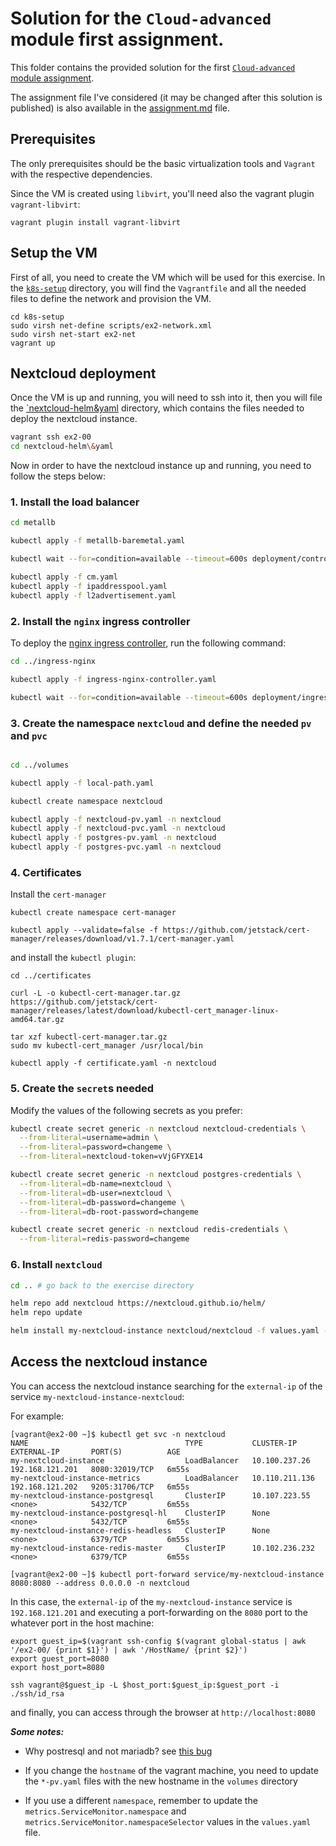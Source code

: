# Solution for the `Cloud-advanced` module first assignment.

This folder contains the provided solution for the first [`Cloud-advanced` module assignment](https://github.com/Foundations-of-HPC/Cloud-advanced-2023/blob/main/Assignments/Exercise.md). 

The assignment file I've considered (it may be changed after this solution is published) is also available in the [assignment.md](./assignment.md) file. 


## Prerequisites

The only prerequisites should be the basic virtualization tools and  `Vagrant` with the respective dependencies.

Since the VM is created using `libvirt`, you'll need also the vagrant plugin `vagrant-libvirt`:

```
vagrant plugin install vagrant-libvirt
```

## Setup the VM

First of all, you need to create the VM which will be used for this exercise. In the [`k8s-setup`](./k8s-setup/) directory, you will find the `Vagrantfile` and all the needed files to define the network and provision the VM.

```
cd k8s-setup 
sudo virsh net-define scripts/ex2-network.xml
sudo virsh net-start ex2-net
vagrant up
```

## Nextcloud deployment

Once the VM is up and running, you will need to ssh into it, then you will file the [`nextcloud-helm&yaml](./nextcloud-helm&yaml/) directory, which contains the files needed to deploy the nextcloud instance.

```bash
vagrant ssh ex2-00
cd nextcloud-helm\&yaml
```

Now in order to have the nextcloud instance up and running, you need to follow the steps below:

### 1. Install the load balancer

```bash
cd metallb

kubectl apply -f metallb-baremetal.yaml

kubectl wait --for=condition=available --timeout=600s deployment/controller -n metallb-system

kubectl apply -f cm.yaml
kubectl apply -f ipaddresspool.yaml
kubectl apply -f l2advertisement.yaml
```



### 2. Install the `nginx` ingress controller


To deploy the [nginx ingress controller](https://kubernetes.github.io/ingress-nginx/deploy/), run the following command:

```bash
cd ../ingress-nginx

kubectl apply -f ingress-nginx-controller.yaml

kubectl wait --for=condition=available --timeout=600s deployment/ingress-nginx-controller -n ingress-nginx
```


### 3. Create the namespace `nextcloud` and define the needed `pv` and `pvc`

```bash

cd ../volumes

kubectl apply -f local-path.yaml

kubectl create namespace nextcloud 

kubectl apply -f nextcloud-pv.yaml -n nextcloud
kubectl apply -f nextcloud-pvc.yaml -n nextcloud
kubectl apply -f postgres-pv.yaml -n nextcloud
kubectl apply -f postgres-pvc.yaml -n nextcloud
```



### 4. Certificates

Install the `cert-manager`

```
kubectl create namespace cert-manager

kubectl apply --validate=false -f https://github.com/jetstack/cert-manager/releases/download/v1.7.1/cert-manager.yaml
```

and install the `kubectl plugin`:

```
cd ../certificates

curl -L -o kubectl-cert-manager.tar.gz https://github.com/jetstack/cert-manager/releases/latest/download/kubectl-cert_manager-linux-amd64.tar.gz

tar xzf kubectl-cert-manager.tar.gz
sudo mv kubectl-cert_manager /usr/local/bin
```

```
kubectl apply -f certificate.yaml -n nextcloud
```

### 5. Create the `secret`s needed

Modify the values of the following secrets as you prefer:


```bash
kubectl create secret generic -n nextcloud nextcloud-credentials \
  --from-literal=username=admin \
  --from-literal=password=changeme \
  --from-literal=nextcloud-token=vVjGFYXE14 

kubectl create secret generic -n nextcloud postgres-credentials \
  --from-literal=db-name=nextcloud \
  --from-literal=db-user=nextcloud \
  --from-literal=db-password=changeme \
  --from-literal=db-root-password=changeme 

kubectl create secret generic -n nextcloud redis-credentials \
  --from-literal=redis-password=changeme
```



### 6. Install `nextcloud`

```bash
cd .. # go back to the exercise directory

helm repo add nextcloud https://nextcloud.github.io/helm/
helm repo update

helm install my-nextcloud-instance nextcloud/nextcloud -f values.yaml -n nextcloud
```

## Access the nextcloud instance

You can access the nextcloud instance searching for the `external-ip` of the service `my-nextcloud-instance-nextcloud`:

For example: 

```
[vagrant@ex2-00 ~]$ kubectl get svc -n nextcloud
NAME                                   TYPE           CLUSTER-IP       EXTERNAL-IP       PORT(S)          AGE
my-nextcloud-instance                  LoadBalancer   10.100.237.26    192.168.121.201   8080:32019/TCP   6m55s
my-nextcloud-instance-metrics          LoadBalancer   10.110.211.136   192.168.121.202   9205:31706/TCP   6m55s
my-nextcloud-instance-postgresql       ClusterIP      10.107.223.55    <none>            5432/TCP         6m55s
my-nextcloud-instance-postgresql-hl    ClusterIP      None             <none>            5432/TCP         6m55s
my-nextcloud-instance-redis-headless   ClusterIP      None             <none>            6379/TCP         6m55s
my-nextcloud-instance-redis-master     ClusterIP      10.102.236.232   <none>            6379/TCP         6m55s

[vagrant@ex2-00 ~]$ kubectl port-forward service/my-nextcloud-instance 8080:8080 --address 0.0.0.0 -n nextcloud
```

In this case, the `external-ip` of the `my-nextcloud-instance` service is `192.168.121.201` and executing a port-forwarding on the `8080` port to the whatever port in the host machine: 

```
export guest_ip=$(vagrant ssh-config $(vagrant global-status | awk '/ex2-00/ {print $1}') | awk '/HostName/ {print $2}')
export guest_port=8080
export host_port=8080

ssh vagrant@$guest_ip -L $host_port:$guest_ip:$guest_port -i ./ssh/id_rsa
```

and finally, you can access through the browser at `http://localhost:8080`


***Some notes:***

- Why postresql and not mariadb? see [this bug](https://github.com/nextcloud/helm/issues/506)



- If you change the `hostname` of the vagrant machine, you need to update the `*-pv.yaml` files with the new hostname in the `volumes` directory


- If you use a different `namespace`, remember to update the `metrics.ServiceMonitor.namespace` and `metrics.ServiceMonitor.namespaceSelector` values in the `values.yaml` file. 